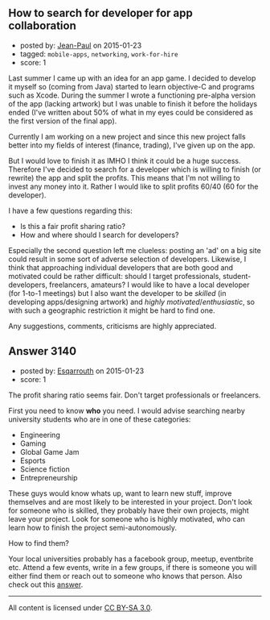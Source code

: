 ## How to search for developer for app collaboration

- posted by: [Jean-Paul](https://stackexchange.com/users/2638004/jean-paul) on 2015-01-23
- tagged: `mobile-apps`, `networking`, `work-for-hire`
- score: 1

Last summer I came up with an idea for an app game. I decided to develop it myself so (coming from Java) started to learn objective-C and programs such as Xcode. During the summer I wrote a functioning pre-alpha version of the app (lacking artwork) but I was unable to finish it before the holidays ended (I've written about 50% of what in my eyes could be considered as the first version of the final app).

Currently I am working on a new project and since this new project falls better into my fields of interest (finance, trading), I've given up on the app.

But I would love to finish it as IMHO I think it could be a huge success. Therefore I've decided to search for a developer which is willing to finish (or rewrite) the app and split the profits. This means that I'm not willing to invest any money into it. Rather I would like to split profits 60/40 (60 for the developer).

I have a few questions regarding this:

- Is this a fair profit sharing ratio?
- How and where should I search for developers?

Especially the second question left me clueless: posting an 'ad' on a big site could result in some sort of adverse selection of developers. Likewise, I think that approaching individual developers that are both good and motivated could be rather difficult: should I target professionals, student-developers, freelancers, amateurs? I would like to have a local developer (for 1-to-1 meetings) but I also want the developer to be *skilled* (in developing apps/designing artwork) and *highly motivated*/*enthusiastic*, so with such a geographic restriction it might be hard to find one.

Any suggestions, comments, criticisms are highly appreciated.


## Answer 3140

- posted by: [Esqarrouth](https://stackexchange.com/users/3055586/esqarrouth) on 2015-01-23
- score: 1

<p>The profit sharing ratio seems fair. Don't target professionals or freelancers. </p>

<p>First you need to know <strong>who</strong> you need. I would advise searching nearby university students who are in one of these categories: </p>

<ul>
<li>Engineering</li>
<li>Gaming</li>
<li>Global Game Jam</li>
<li>Esports</li>
<li>Science fiction</li>
<li>Entrepreneurship</li>
</ul>

<p>These guys would know whats up, want to learn new stuff, improve themselves and are most likely to be interested in your project. Don't look for someone who is skilled, they probably have their own projects, might leave your project. Look for someone who is highly motivated, who can learn how to finish the project semi-autonomously. </p>

<p>How to find them?</p>

<p>Your local universities probably has a facebook group, meetup, eventbrite etc. Attend a few events, write in a few groups, if there is someone you will either find them or reach out to someone who knows that person. Also check out this <a href="https://startups.stackexchange.com/questions/3034/how-to-find-communities-to-discuss-ideas-in-the-real-world/3056#3056">answer</a>.</p>




---

All content is licensed under [CC BY-SA 3.0](https://creativecommons.org/licenses/by-sa/3.0/).
